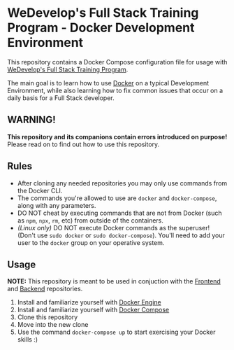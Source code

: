 # WeDevelop's Full Stack Training Program - Docker Development Environment

This repository contains a Docker Compose configuration file for usage with
[WeDevelop's Full Stack Training Program](https://github.com/WeDevelop-ARG/full-stack-beginner-program).

The main goal is to learn how to use [Docker](https://docs.docker.com/) on a typical Development Environment,
while also learning how to fix common issues that occur on a daily basis for a Full Stack developer.

## WARNING!

**This repository and its companions contain errors introduced on purpose!**
Please read on to find out how to use this repository.

## Rules

- After cloning any needed repositories you may only use commands from the Docker CLI.
- The commands you're allowed to use are `docker` and `docker-compose`, along with any
  parameters.
- DO NOT cheat by executing commands that are not from Docker (such as `npm`, `npx`, `rm`, etc) from outside of the containers.
- _(Linux only)_ DO NOT execute Docker commands as the superuser! (Don't use `sudo docker` or `sudo docker-compose`).
  You'll need to add your user to the `docker` group on your operative system.

## Usage

**NOTE:** This repository is meant to be used in conjuction with the
  [Frontend](https://github.com/WeDevelop-ARG/training-program-frontend) and
  [Backend](https://github.com/WeDevelop-ARG/training-program-backend) repositories.

1. Install and familiarize yourself with [Docker Engine](https://docs.docker.com/engine/)
1. Install and familiarize yourself with [Docker Compose](https://docs.docker.com/compose/)
1. Clone this repository
1. Move into the new clone
1. Use the command `docker-compose up` to start exercising your Docker skills :)
